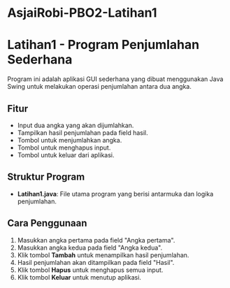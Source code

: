 # AsjaiRobi-PBO2-Latihan1

# Latihan1 - Program Penjumlahan Sederhana

Program ini adalah aplikasi GUI sederhana yang dibuat menggunakan Java Swing untuk melakukan operasi penjumlahan antara dua angka.

## Fitur

- Input dua angka yang akan dijumlahkan.
- Tampilkan hasil penjumlahan pada field hasil.
- Tombol untuk menjumlahkan angka.
- Tombol untuk menghapus input.
- Tombol untuk keluar dari aplikasi.

## Struktur Program

- **Latihan1.java**: File utama program yang berisi antarmuka dan logika penjumlahan.

## Cara Penggunaan

1. Masukkan angka pertama pada field "Angka pertama".
2. Masukkan angka kedua pada field "Angka kedua".
3. Klik tombol **Tambah** untuk menampilkan hasil penjumlahan.
4. Hasil penjumlahan akan ditampilkan pada field "Hasil".
5. Klik tombol **Hapus** untuk menghapus semua input.
6. Klik tombol **Keluar** untuk menutup aplikasi.
